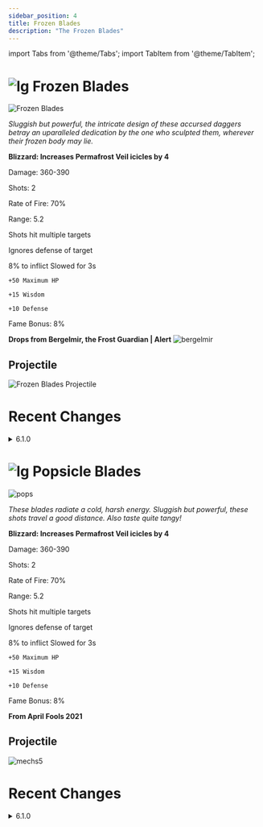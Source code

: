 ```yaml
---
sidebar_position: 4
title: Frozen Blades
description: "The Frozen Blades"
---
```


import Tabs from '@theme/Tabs';
import TabItem from '@theme/TabItem';

<Tabs>
  <TabItem value="Frozen Blades" label="Frozen Blades" default>

# ![lg](https://cdn.discordapp.com/attachments/1026159786313650256/1045193424116133948/Legendary_Bag.png) Frozen Blades

![Frozen Blades](https://vwiki.valorserver.com/api/item/picture/Frozen%20Blades)  

<i>Sluggish but powerful, the intricate design of these accursed daggers betray an uparalleled dedication by the one who sculpted them, wherever their frozen body may lie. </i>

 **Blizzard: Increases Permafrost Veil icicles by 4**

Damage: 360-390

Shots: 2

Rate of Fire: 70%

Range: 5.2

Shots hit multiple targets

Ignores defense of target

8% to inflict Slowed for 3s

    +50 Maximum HP
    
    +15 Wisdom
    
    +10 Defense
    
 Fame Bonus: 8%

 
**Drops from Bergelmir, the Frost Guardian | Alert** ![bergelmir](https://cdn.discordapp.com/attachments/1107378591026655272/1107470508791955456/fghf.png)

 ## Projectile
 
![Frozen Blades Projectile](https://cdn.discordapp.com/attachments/1160376179996496013/1187558026505371698/normal_ar_blade.gif?ex=65975299&is=6584dd99&hm=3fdbc318309d41e2605fa33700d2c6c7ce81c7dafda4a2141ae73512e6d118f7&)


# Recent Changes

<details>
  <summary>6.1.0</summary>
  <div>

Buffs:

    Damage: 310-360 -> 360-390

    Slow chance: 5% -> 8%

nerfs:

    Rate Of Fire: 85% -> 70%

  </div>
</details>

  </TabItem>
  <TabItem value="Popsicle Blades" label="Popsicle Blades">

#  ![lg](https://cdn.discordapp.com/attachments/1026159786313650256/1045193424116133948/Legendary_Bag.png)  Popsicle Blades

![pops](https://cdn.discordapp.com/attachments/1107378591026655272/1107472197653647481/triangle.png)
    
<i>These blades radiate a cold, harsh energy. Sluggish but powerful, these shots travel a good distance. Also taste quite tangy!</i>

 **Blizzard: Increases Permafrost Veil icicles by 4**

Damage: 360-390

Shots: 2

Rate of Fire: 70%

Range: 5.2

Shots hit multiple targets

Ignores defense of target

8% to inflict Slowed for 3s

    +50 Maximum HP

    +15 Wisdom

    +10 Defense

 Fame Bonus: 8%

**From April Fools 2021**

 ## Projectile

![mechs5](https://cdn.discordapp.com/attachments/1160376179996496013/1170803400905080883/popsicle.gif?ex=6591bda3&is=657f48a3&hm=48134bae7d2ee3645862c1d94f50ec067c2de83c92ef812726527b6b653c7d75&)

# Recent Changes

<details>
  <summary>6.1.0</summary>
  <div>

Buffs:

    Damage: 310-360 -> 360-390

    Slow chance: 5% -> 8%

nerfs:

    Rate Of Fire: 85% -> 70%

  </div>
</details>

 </TabItem>
</Tabs>
